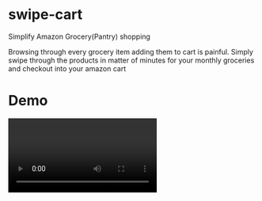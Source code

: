 # swipe-cart
Simplify Amazon Grocery(Pantry) shopping

Browsing through every grocery item adding them to cart is painful.
Simply swipe through the products in matter of minutes for your monthly groceries  
and checkout into your amazon cart

# Demo

![demo](swipe-cart-demo.mp4)
